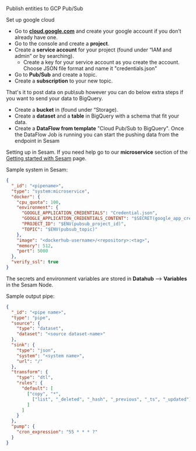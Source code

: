Publish entities to GCP Pub/Sub

Set up google cloud
- Go to **[cloud.google.com](cloud.google.com)** and create your google account if you don’t already have one.
- Go to the console and create a **project**.
- Create a **service account** for your project (found under “IAM and admin” or by searching).
    - Create a key for your service account as you create the account. Choose JSON file format and name it "credentials.json"
- Go to **Pub/Sub** and create a topic.
- Create a **subscription** to your new topic.

That's it to post data on pub\sub however you can do below extra steps if you want to send your data to BigQuery.
- Create a **bucket** in (found under “Storage).
- Create a **dataset** and a **table** in BigQuery with a schema that fit your data.
- Create a **DataFlow from template** "Cloud Pub/Sub to BigQuery".
Once the DataFlow Job is running you can start the pushing data from the endpoint in Sesam

Setting up in Sesam.
If you need help go to our **microservice** section of the [Getting started with Sesam](https://github.com/sesam-community/wiki/wiki/Getting-started) page.

Sample system in Sesam:
```json
{
  "_id": "<pipename>",
  "type": "system:microservice",
  "docker": {
    "cpu_quota": 100,
    "environment": {
      "GOOGLE_APPLICATION_CREDENTIALS": "Credential.json",
      "GOOGLE_APPLICATION_CREDENTIALS_CONTENT": "$SECRET(google_app_credentials_content)",
      "PROJECT_ID": "$ENV(pubsub_project_id)",
      "TOPIC": "$ENV(pubsub_topic)"
    },
    "image": "<dockerhub-username>/<repository>:<tag>",
    "memory": 512,
    "port": 5000
  },
  "verify_ssl": true
}
```
The secrets and environment variables are stored in **Datahub** --> **Variables** in the Sesam Node.

Sample output pipe:
```json
{
  "_id": "<pipe name>",
  "type": "pipe",
  "source": {
    "type": "dataset",
    "dataset": "<source dataset-name>"
  },
  "sink": {
    "type": "json",
    "system": "<system name>",
    "url": "/"
  },
  "transform": {
    "type": "dtl",
    "rules": {
      "default": [
        ["copy", "*",
          ["list", "_deleted", "_hash", "_previous", "_ts", "_updated"]
        ]
      ]
    }
  },
  "pump": {
    "cron_expression": "55 * * * ?"
  }
}
```
